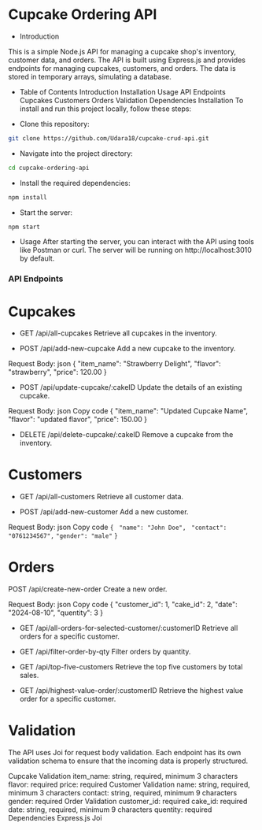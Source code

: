 # Cupcake Ordering API
- Introduction
<p>This is a simple Node.js API for managing a cupcake shop's inventory, customer data, and orders. The API is built using Express.js and provides endpoints for managing cupcakes, customers, and orders. The data is stored in temporary arrays, simulating a database.</p>

- Table of Contents
Introduction
Installation
Usage
API Endpoints
Cupcakes
Customers
Orders
Validation
Dependencies
Installation
To install and run this project locally, follow these steps:

- Clone this repository:
```bash
git clone https://github.com/Udara18/cupcake-crud-api.git
```
- Navigate into the project directory:
```bash
cd cupcake-ordering-api
```
- Install the required dependencies:
```bash
npm install
```
- Start the server:
```bash
npm start
```
- Usage
After starting the server, you can interact with the API using tools like Postman or curl. The server will be running on http://localhost:3010 by default.

<h3> API Endpoints</h3>

# Cupcakes

- GET /api/all-cupcakes
Retrieve all cupcakes in the inventory.

- POST /api/add-new-cupcake
Add a new cupcake to the inventory.

Request Body:
json
{
  "item_name": "Strawberry Delight",
  "flavor": "strawberry",
  "price": 120.00
}
- POST /api/update-cupcake/:cakeID
Update the details of an existing cupcake.

Request Body:
json
Copy code
{
  "item_name": "Updated Cupcake Name",
  "flavor": "updated flavor",
  "price": 150.00
} 

- DELETE /api/delete-cupcake/:cakeID
Remove a cupcake from the inventory.

# Customers
- GET /api/all-customers
Retrieve all customer data.

- POST /api/add-new-customer
Add a new customer.

Request Body:
json
Copy code
```{```
 ``` "name": "John Doe",```
 ``` "contact": "0761234567",```
  ```"gender": "male"```
```}```

# Orders

POST /api/create-new-order
Create a new order.

Request Body:
json
Copy code
{
  "customer_id": 1,
  "cake_id": 2,
  "date": "2024-08-10",
  "quentity": 3
}
- GET /api/all-orders-for-selected-customer/:customerID
Retrieve all orders for a specific customer.

- GET /api/filter-order-by-qty
Filter orders by quantity.

- GET /api/top-five-customers
Retrieve the top five customers by total sales.

- GET /api/highest-value-order/:customerID
Retrieve the highest value order for a specific customer.

# Validation
The API uses Joi for request body validation. Each endpoint has its own validation schema to ensure that the incoming data is properly structured.

Cupcake Validation
item_name: string, required, minimum 3 characters
flavor: required
price: required
Customer Validation
name: string, required, minimum 3 characters
contact: string, required, minimum 9 characters
gender: required
Order Validation
customer_id: required
cake_id: required
date: string, required, minimum 9 characters
quentity: required
Dependencies
Express.js
Joi
